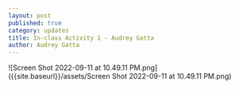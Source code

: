 ```yaml
---
layout: post
published: true
category: updates
title: In-class Activity 1 - Audrey Gatta
author: Audrey Gatta
---
```

![Screen Shot 2022-09-11 at 10.49.11 PM.png]({{site.baseurl}}/assets/Screen Shot 2022-09-11 at 10.49.11 PM.png)

